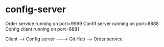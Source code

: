 # config-server
Order service running on port=9999
Confif server running on port=8888
Config client running on port=8881

Client --> Config server ---> Git Hub  --> Order service
